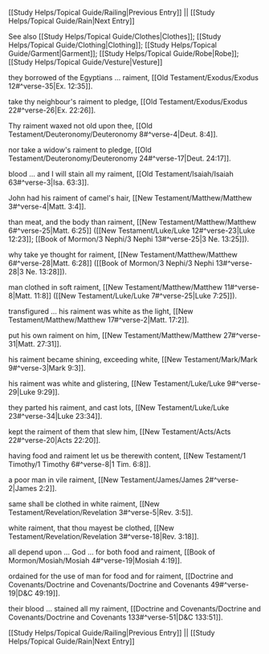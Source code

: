 [[Study Helps/Topical Guide/Railing|Previous Entry]]  ||  [[Study Helps/Topical Guide/Rain|Next Entry]]

 See also [[Study Helps/Topical Guide/Clothes|Clothes]]; [[Study Helps/Topical Guide/Clothing|Clothing]]; [[Study Helps/Topical Guide/Garment|Garment]]; [[Study Helps/Topical Guide/Robe|Robe]]; [[Study Helps/Topical Guide/Vesture|Vesture]]

 they borrowed of the Egyptians ... raiment, [[Old Testament/Exodus/Exodus 12#^verse-35|Ex. 12:35]].

 take thy neighbour's raiment to pledge, [[Old Testament/Exodus/Exodus 22#^verse-26|Ex. 22:26]].

 Thy raiment waxed not old upon thee, [[Old Testament/Deuteronomy/Deuteronomy 8#^verse-4|Deut. 8:4]].

 nor take a widow's raiment to pledge, [[Old Testament/Deuteronomy/Deuteronomy 24#^verse-17|Deut. 24:17]].

 blood ... and I will stain all my raiment, [[Old Testament/Isaiah/Isaiah 63#^verse-3|Isa. 63:3]].

 John had his raiment of camel's hair, [[New Testament/Matthew/Matthew 3#^verse-4|Matt. 3:4]].

 than meat, and the body than raiment, [[New Testament/Matthew/Matthew 6#^verse-25|Matt. 6:25]] ([[New Testament/Luke/Luke 12#^verse-23|Luke 12:23]]; [[Book of Mormon/3 Nephi/3 Nephi 13#^verse-25|3 Ne. 13:25]]).

 why take ye thought for raiment, [[New Testament/Matthew/Matthew 6#^verse-28|Matt. 6:28]] ([[Book of Mormon/3 Nephi/3 Nephi 13#^verse-28|3 Ne. 13:28]]).

 man clothed in soft raiment, [[New Testament/Matthew/Matthew 11#^verse-8|Matt. 11:8]] ([[New Testament/Luke/Luke 7#^verse-25|Luke 7:25]]).

 transfigured ... his raiment was white as the light, [[New Testament/Matthew/Matthew 17#^verse-2|Matt. 17:2]].

 put his own raiment on him, [[New Testament/Matthew/Matthew 27#^verse-31|Matt. 27:31]].

 his raiment became shining, exceeding white, [[New Testament/Mark/Mark 9#^verse-3|Mark 9:3]].

 his raiment was white and glistering, [[New Testament/Luke/Luke 9#^verse-29|Luke 9:29]].

 they parted his raiment, and cast lots, [[New Testament/Luke/Luke 23#^verse-34|Luke 23:34]].

 kept the raiment of them that slew him, [[New Testament/Acts/Acts 22#^verse-20|Acts 22:20]].

 having food and raiment let us be therewith content, [[New Testament/1 Timothy/1 Timothy 6#^verse-8|1 Tim. 6:8]].

 a poor man in vile raiment, [[New Testament/James/James 2#^verse-2|James 2:2]].

 same shall be clothed in white raiment, [[New Testament/Revelation/Revelation 3#^verse-5|Rev. 3:5]].

 white raiment, that thou mayest be clothed, [[New Testament/Revelation/Revelation 3#^verse-18|Rev. 3:18]].

 all depend upon ... God ... for both food and raiment, [[Book of Mormon/Mosiah/Mosiah 4#^verse-19|Mosiah 4:19]].

 ordained for the use of man for food and for raiment, [[Doctrine and Covenants/Doctrine and Covenants/Doctrine and Covenants 49#^verse-19|D&C 49:19]].

 their blood ... stained all my raiment, [[Doctrine and Covenants/Doctrine and Covenants/Doctrine and Covenants 133#^verse-51|D&C 133:51]].

[[Study Helps/Topical Guide/Railing|Previous Entry]]  ||  [[Study Helps/Topical Guide/Rain|Next Entry]]